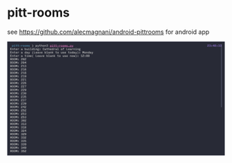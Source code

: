 # pitt-rooms

see https://github.com/alecmagnani/android-pittrooms for android app

![Main](screenshots/main.png?raw=true)

